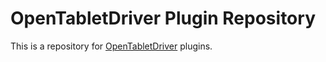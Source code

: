 # OpenTabletDriver Plugin Repository

This is a repository for [OpenTabletDriver](https://github.com/InfinityGhost/OpenTabletDriver) plugins.